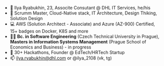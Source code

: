 - 👋 Ilya Ryabukhin, 23, Associte Consutant @ DHL IT Services, he/his
- 🧠 Scrumm Master, Cloud-Native stack, IT Architecture, Design Thiking, Solution Design
- 💻 AWS (Solution Architect - Associate) and Azure (AZ-900) Certified, 15+ badges on Docker, K8S and more
- 👨‍🎓 **Bc. in Software Engineering** (Czech Technical University in Prague), **Masters in Information Systems Management** (Prague School of Economics and Business) - in progress
- 🌱 30+ Hackathons, Founder @ EdTech/HRTech Startup
- 📫 ilya.ryabukhin@dhl.com or @ilya_2108 (vk, tg)

<!---
ilya2108/ilya2108 is a ✨ special ✨ repository because its `README.md` (this file) appears on your GitHub profile.
You can click the Preview link to take a look at your changes.
--->
